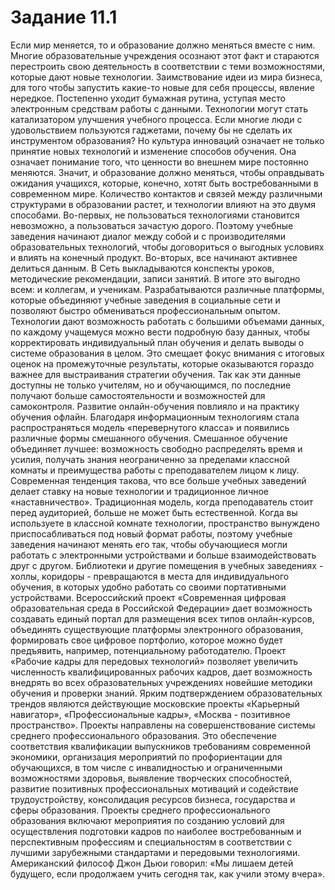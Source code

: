 # Задание 11.1

Если мир меняется, то и образование должно меняться вместе с ним. Многие образовательные учреждения осознают этот факт и стараются перестроить свою деятельность в соответствии с теми возможностями, которые дают новые технологии. Заимствование идеи из мира бизнеса, для того чтобы запустить какие-то новые для себя процессы, явление нередкое. Постепенно уходит бумажная рутина, уступая место электронным средствам работы с данными. Технологии могут стать катализатором улучшения учебного процесса. Если многие люди с удовольствием пользуются гаджетами, почему бы не сделать их инструментом образования? Но культура инноваций означает не только принятие новых технологий и изменение способов обучения. Она означает понимание того, что ценности во внешнем мире постоянно меняются. Значит, и образование должно меняться, чтобы оправдывать ожидания учащихся, которые, конечно, хотят быть востребованными в современном мире. Количество контактов и связей между различными структурами в образовании растет, и технологии влияют на это двумя способами. Во-первых, не пользоваться технологиями становится невозможно, а пользоваться зачастую дорого. Поэтому учебные заведения начинают диалог между собой и с производителями образовательных технологий, чтобы договориться о выгодных условиях и влиять на конечный продукт. Во-вторых, все начинают активнее делиться данным. В Сеть выкладываются конспекты уроков, методические рекомендации, записи занятий. В итоге это выгодно всем: и коллегам, и ученикам. Разрабатываются различные платформы, которые объединяют учебные заведения в социальные сети и позволяют быстро обмениваться профессиональным опытом. Технологии дают возможность работать с большими объемами данных, по каждому учащемуся можно вести подробную базу данных, чтобы корректировать индивидуальный план обучения и делать выводы о системе образования в целом. Это смещает фокус внимания с итоговых оценок на промежуточные результаты, которые оказываются гораздо важнее для выстраивания стратегии обучения. Так как эти данные доступны не только учителям, но и обучающимся, по последние получают больше самостоятельности и возможностей для самоконтроля. Развитие онлайн-обучения повлияло и на практику обучения офлайн. Благодаря информационным технологиям стала распространяться модель «перевернутого класса» и появились различные формы смешанного обучения. Смешанное обучение объединяет лучшее: возможность свободно распределять время и усилия, получать знания неограниченно за пределами классной комнаты и преимущества работы с преподавателем лицом к лицу. Современная тенденция такова, что все больше учебных заведений делает ставку на новые технологии и традиционное личное «наставничество». Традиционная модель, когда преподаватель стоит перед аудиторией, больше не может быть естественной. Когда вы используете в классной комнате технологии, пространство вынуждено приспосабливаться под новый формат работы, поэтому учебные заведения начинают менять его так, чтобы обучающиеся могли работать с электронными устройствами и больше взаимодействовать друг с другом. Библиотеки и другие помещения в учебных заведениях - холлы, коридоры - превращаются в места для индивидуального обучения, в которых удобно работать со своими портативными устройствами. Всероссийский проект «Современная цифровая образовательная среда в Российской Федерации» дает возможность создавать единый портал для размещения всех типов онлайн-курсов, объединять существующие платформы электронного образования, формировать свое цифровое портфолио, которое можно будет предъявить, например, потенциальному работодателю. Проект «Рабочие кадры для передовых технологий» позволяет увеличить численность 
квалифицированных рабочих кадров, дает возможность внедрять во всех образовательных учреждениях новейшие методики обучения и проверки знаний. Ярким подтверждением образовательных трендов являются действующие московские проекты «Карьерный навигатор», «Профессиональные кадры», «Москва - позитивное пространство». Проекты направлены на совершенствование системы среднего профессионального образования. Это обеспечение соответствия квалификации выпускников требованиям современной экономики, организация мероприятий по профориентации для обучающихся, в том числе с инвалидностью и ограниченными возможностями здоровья, выявление творческих способностей, развитие позитивных профессиональных мотиваций и содействие трудоустройству, консолидация ресурсов бизнеса, государства и сферы образования. Проекты среднего профессионального образования включают мероприятия по созданию условий для осуществления подготовки кадров по наиболее востребованным и перспективным профессиям и специальностям в соответствии с лучшими зарубежными стандартами и передовыми технологиями. Американский философ Джон Дьюи говорил: «Мы лишаем детей будущего, если продолжаем учить сегодня так, как учили этому вчера». 
